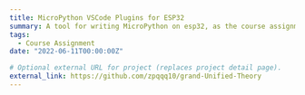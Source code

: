 ```yaml
---
title: MicroPython VSCode Plugins for ESP32
summary: A tool for writing MicroPython on esp32, as the course assignment of ZJU Embedded System by Kai Weng. See at `https://github.com/zpqqq10/grand-Unified-Theory`.
tags:
  - Course Assignment
date: "2022-06-11T00:00:00Z"

# Optional external URL for project (replaces project detail page).
external_link: https://github.com/zpqqq10/grand-Unified-Theory
---
```

